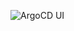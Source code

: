 ![ArgoCD UI](https://www.bing.com/images/search?view=detailV2&ccid=smtu1U0o&id=4962C2D61C9C201E92409DABC822071782459990&thid=OIP.smtu1U0oIwzQlkG7D_cMfwHaDm&mediaurl=https%3a%2f%2fmiro.medium.com%2fv2%2fresize%3afit%3a1358%2f0*zxhZTQL_zChe0Wc1.png&exph=661&expw=1358&q=argocd+with+helm+and+terraform+workflow+graph&simid=608023007714570108&FORM=IRPRST&ck=431BD6D370DEC4F7B1FFB5F9030604C5&selectedIndex=25&itb=0)
